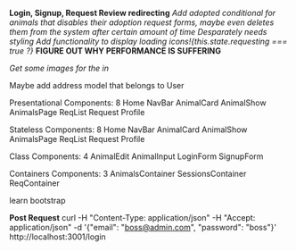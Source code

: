 **Login, Signup, Request Review redirecting**
*Add adopted conditional for animals that disables their adoption request forms, maybe even deletes them from the system after certain amount of time*
*Desparately needs styling*
*Add functionality to display loading icons!{this.state.requesting === true ?}*
**FIGURE OUT WHY PERFORMANCE IS SUFFERING**

*Get some images for the <Carousel> in <Home />*

Maybe add address model that belongs to User



Presentational Components: 8
    Home
    NavBar
    AnimalCard
    AnimalShow
    AnimalsPage
    ReqList
    Request
    Profile

Stateless Components: 8
    Home 
    NavBar
    AnimalCard
    AnimalShow
    AnimalsPage
    ReqList
    Request
    Profile

Class Components: 4
    AnimalEdit
    AnimalInput
    LoginForm
    SignupForm

Containers Components: 3
    AnimalsContainer
    SessionsContainer
    ReqContainer



learn bootstrap


**Post Request**
curl -H "Content-Type: application/json" -H "Accept: application/json"  -d '{"email": "boss@admin.com", "password": "boss"}'  http://localhost:3001/login